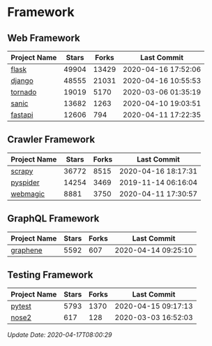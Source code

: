 # Framework

## Web Framework

| Project Name | Stars | Forks | Last Commit |
| ------------ | ----- | ----- | ----------- |
| [flask](https://github.com/pallets/flask) | 49904 | 13429 | 2020-04-16 17:52:06 |
| [django](https://github.com/django/django) | 48555 | 21031 | 2020-04-16 10:55:53 |
| [tornado](https://github.com/tornadoweb/tornado) | 19019 | 5170 | 2020-03-06 01:35:19 |
| [sanic](https://github.com/huge-success/sanic) | 13682 | 1263 | 2020-04-10 19:03:51 |
| [fastapi](https://github.com/tiangolo/fastapi) | 12606 | 794 | 2020-04-11 17:22:35 |

## Crawler Framework

| Project Name | Stars | Forks | Last Commit |
| ------------ | ----- | ----- | ----------- |
| [scrapy](https://github.com/scrapy/scrapy) | 36772 | 8515 | 2020-04-16 18:17:31 |
| [pyspider](https://github.com/binux/pyspider) | 14254 | 3469 | 2019-11-14 06:16:04 |
| [webmagic](https://github.com/code4craft/webmagic) | 8881 | 3750 | 2020-04-11 17:30:57 |

## GraphQL Framework

| Project Name | Stars | Forks | Last Commit |
| ------------ | ----- | ----- | ----------- |
| [graphene](https://github.com/graphql-python/graphene) | 5592 | 607 | 2020-04-14 09:25:10 |

## Testing Framework

| Project Name | Stars | Forks | Last Commit |
| ------------ | ----- | ----- | ----------- |
| [pytest](https://github.com/pytest-dev/pytest) | 5793 | 1370 | 2020-04-15 09:17:13 |
| [nose2](https://github.com/nose-devs/nose2) | 617 | 128 | 2020-03-03 16:52:03 |

*Update Date: 2020-04-17T08:00:29*
